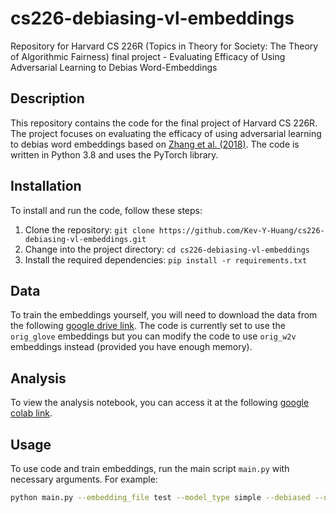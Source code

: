 # cs226-debiasing-vl-embeddings

Repository for Harvard CS 226R (Topics in Theory for Society: The Theory of Algorithmic Fairness) final project - Evaluating Efficacy of Using Adversarial Learning to Debias Word-Embeddings

## Description

This repository contains the code for the final project of Harvard CS 226R. The project focuses on evaluating the efficacy of using adversarial learning to debias word embeddings based on [Zhang et al. (2018)](https://arxiv.org/pdf/1801.07593). The code is written in Python 3.8 and uses the PyTorch library.

## Installation

To install and run the code, follow these steps:

1. Clone the repository: `git clone https://github.com/Kev-Y-Huang/cs226-debiasing-vl-embeddings.git`
2. Change into the project directory: `cd cs226-debiasing-vl-embeddings`
3. Install the required dependencies: `pip install -r requirements.txt`

## Data

To train the embeddings yourself, you will need to download the data from the following [google drive link](https://drive.google.com/drive/folders/1pXL31TU0LPHw9J9p3BXep0O1p2A_rrDZ?usp=drive_link). The code is currently set to use the `orig_glove` embeddings but you can modify the code to use `orig_w2v` embeddings instead (provided you have enough memory).

## Analysis

To view the analysis notebook, you can access it at the following [google colab link](https://colab.research.google.com/drive/1a0qT0HPKquYq03m_p7OYfyIblAV87r2D?usp=sharing).

## Usage

To use code and train embeddings, run the main script `main.py` with necessary arguments. For example:

```bash
python main.py --embedding_file test --model_type simple --debiased --n_epochs 250
```
